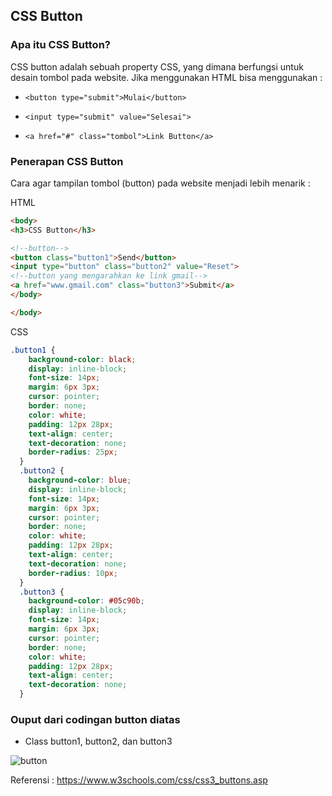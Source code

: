 ## CSS Button

### Apa itu CSS Button?

CSS button adalah sebuah property CSS, yang dimana berfungsi untuk desain tombol pada website.
Jika menggunakan HTML bisa menggunakan :

<!--Button dengan menggunakan syntax aslinya-->
- ``<button type="submit">Mulai</button>``
<!--Button dengan menggunakan syntax input-->
- ``<input type="submit" value="Selesai">``
<!--Button dengan dibungkus link-->
- ``<a href="#" class="tombol">Link Button</a>``

### Penerapan CSS Button

Cara agar tampilan tombol (button) pada website menjadi lebih menarik :

HTML
```html
<body>
<h3>CSS Button</h3>

<!--button-->
<button class="button1">Send</button>
<input type="button" class="button2" value="Reset">
<!--button yang mengarahkan ke link gmail-->
<a href="www.gmail.com" class="button3">Submit</a>
</body>

</body>
```
CSS
```css
.button1 {
    background-color: black;
    display: inline-block;
    font-size: 14px;
    margin: 6px 3px;
    cursor: pointer;
    border: none;
    color: white;
    padding: 12px 28px;
    text-align: center;
    text-decoration: none;
    border-radius: 25px;
  }
  .button2 {
    background-color: blue;
    display: inline-block;
    font-size: 14px;
    margin: 6px 3px;
    cursor: pointer;
    border: none;
    color: white;
    padding: 12px 28px;
    text-align: center;
    text-decoration: none;
    border-radius: 10px;
  }
  .button3 {
    background-color: #05c90b;
    display: inline-block;
    font-size: 14px;
    margin: 6px 3px;
    cursor: pointer;
    border: none;
    color: white;
    padding: 12px 28px;
    text-align: center;
    text-decoration: none;
  }
```

### Ouput dari codingan button diatas

- Class button1, button2, dan button3

![button](https://user-images.githubusercontent.com/89055857/137605009-26a30978-e8f1-463c-8966-f396e292f26d.PNG)

Referensi : https://www.w3schools.com/css/css3_buttons.asp
